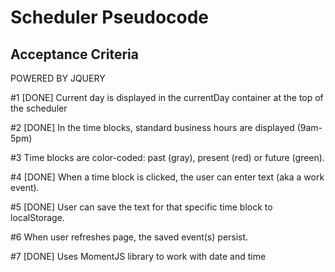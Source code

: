 # Scheduler Pseudocode

## Acceptance Criteria

POWERED BY JQUERY

#1 [DONE] Current day is displayed in the currentDay container at the top of the scheduler

#2 [DONE] In the time blocks, standard business hours are displayed (9am-5pm)

#3 Time blocks are color-coded: past (gray), present (red) or future (green).

#4 [DONE] When a time block is clicked, the user can enter text (aka a work event).

#5 [DONE] User can save the text for that specific time block to localStorage.

#6 When user refreshes page, the saved event(s) persist.

#7 [DONE] Uses MomentJS library to work with date and time
